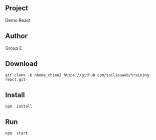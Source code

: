 ## Project
Demo React

## Author
Group E

## Download

```
git clone -b nhome_chieu2 https://github.com/tailieuweb/training-react.git
```
## Install

```
npm  install
```

## Run

```
npm  start
```